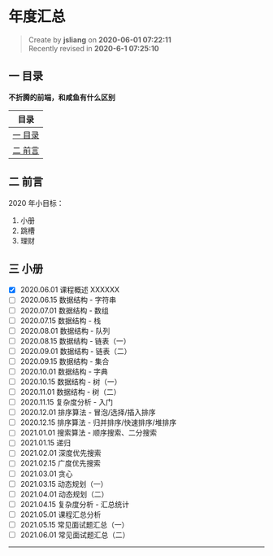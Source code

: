 年度汇总
===

> Create by **jsliang** on **2020-06-01 07:22:11**  
> Recently revised in **2020-6-1 07:25:10**  

## 一 目录

**不折腾的前端，和咸鱼有什么区别**

| 目录 |
| --- |
| [一 目录](#chapter-one) |
| [二 前言](#chapter-two) |

## 二 前言



2020 年小目标：

1. 小册
2. 跳槽
3. 理财

## 三 小册



* [x] 2020.06.01	课程概述 XXXXXX
* [ ] 2020.06.15	数据结构 - 字符串
* [ ] 2020.07.01	数据结构 - 数组
* [ ] 2020.07.15	数据结构 - 栈
* [ ] 2020.08.01	数据结构 - 队列
* [ ] 2020.08.15	数据结构 - 链表（一）
* [ ] 2020.09.01	数据结构 - 链表（二）
* [ ] 2020.09.15	数据结构 - 集合
* [ ] 2020.10.01	数据结构 - 字典
* [ ] 2020.10.15	数据结构 - 树（一）
* [ ] 2020.11.01	数据结构 - 树（二）
* [ ] 2020.11.15	复杂度分析 - 入门
* [ ] 2020.12.01	排序算法 - 冒泡/选择/插入排序
* [ ] 2020.12.15	排序算法 - 归并排序/快速排序/堆排序
* [ ] 2021.01.01	搜索算法 - 顺序搜索、二分搜索
* [ ] 2021.01.15	递归
* [ ] 2021.02.01	深度优先搜索
* [ ] 2021.02.15	广度优先搜索
* [ ] 2021.03.01	贪心
* [ ] 2021.03.15	动态规划（一）
* [ ] 2021.04.01	动态规划（二）
* [ ] 2021.04.15	复杂度分析 - 汇总统计
* [ ] 2021.05.01	课程汇总分析
* [ ] 2021.05.15	常见面试题汇总（一）
* [ ] 2021.06.01	常见面试题汇总（二）

---

